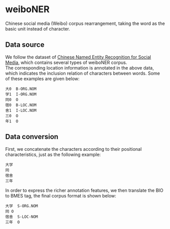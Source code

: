 # weiboNER
Chinese social media (Weibo) corpus rearrangement, taking the word as the basic unit instead of character.
## Data source
We follow the dataset of [Chinese Named Entity Recognition for Social Media](https://github.com/hltcoe/golden-horse), which contains several types of weiboNER corpus.   
The corresponding location information is annotated in the above data, which indicates the inclusion relation of characters between words. Some of these examples are given below:  
```
大0  B-ORG.NOM  
学1  I-ORG.NOM  
同0  O  
宿0  B-LOC.NOM  
舍1  I-LOC.NOM  
三0  O  
年1  O  
```
## Data conversion
First, we concatenate the characters according to their positional characteristics, just as the following example:  
```
大学
同
宿舍
三年 
```
In order to express the richer annotation features, we then translate the BIO to BMES tag, the final corpus format is shown below:  
```
大学  S-ORG.NOM 
同 O
宿舍  S-LOC-NOM
三年  O
```


